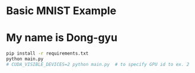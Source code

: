 # Basic MNIST Example
# My name is Dong-gyu
```bash
pip install -r requirements.txt
python main.py
# CUDA_VISIBLE_DEVICES=2 python main.py  # to specify GPU id to ex. 2
```

